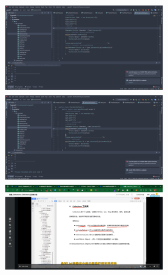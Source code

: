 ![image-20220123230058607](day16-photo/image-20220123230058607.png)

![image-20220123230110513](day16-photo/image-20220123230110513.png)

![image-20220123230709235](day16-photo/image-20220123230709235.png)